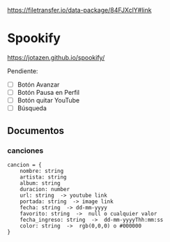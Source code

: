 https://filetransfer.io/data-package/84FJXclY#link
# Spookify
https://jotazen.github.io/spookify/

Pendiente:
- [ ] Botón Avanzar
- [ ] Botón Pausa en Perfil
- [ ] Botón quitar YouTube
- [ ] Búsqueda 
## Documentos

### canciones
```
cancion = {
    nombre: string
    artista: string
    album: string
    duracion: number
    url: string  -> youtube link
    portada: string  -> image link
    fecha: string  -> dd-mm-yyyy
    favorito: string  ->  null o cualquier valor
    fecha_ingreso: string  ->  dd-mm-yyyyThh:mm:ss
    color: string  ->  rgb(0,0,0) o #000000
}
```
